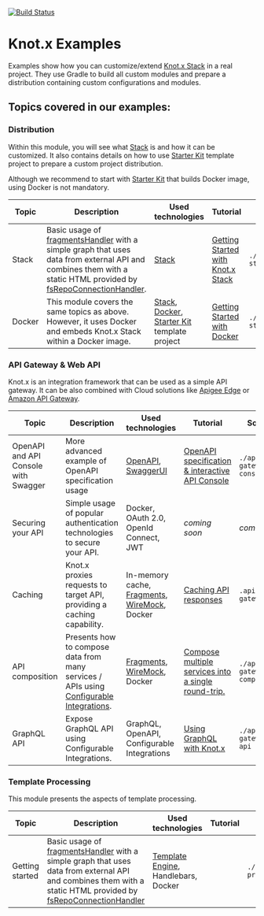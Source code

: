 [![Build Status](https://dev.azure.com/knotx/Knotx/_apis/build/status/Knotx.knotx-example-project?branchName=master)](https://dev.azure.com/knotx/Knotx/_build/latest?definitionId=15&branchName=master)

# Knot.x Examples
Examples show how you can customize/extend [Knot.x Stack](https://github.com/Knotx/knotx-stack) in 
a real project. They use Gradle to build all custom modules and prepare a distribution 
containing custom configurations and modules. 

## Topics covered in our examples:

### Distribution

Within this module, you will see what [Stack](https://github.com/Knotx/knotx-stack) is and how it can be customized.
It also contains details on how to use [Starter Kit](https://github.com/Knotx/knotx-starter-kit) 
template project to prepare a custom project distribution.

Although we recommend to start with [Starter Kit](https://github.com/Knotx/knotx-starter-kit) that
builds Docker image, using Docker is not mandatory. 

|Topic|Description|Used technologies|Tutorial|Source code|
|-----|-----------|-----------------|--------|-----------|
|Stack|Basic usage of [fragmentsHandler](https://github.com/Knotx/knotx-fragments/tree/master/handler) with a simple graph that uses data from external API and combines them with a static HTML provided by [fsRepoConnectionHandler](https://github.com/Knotx/knotx-repository-connector/tree/master/fs). |[Stack](https://github.com/Knotx/knotx-stack)|[Getting Started with Knot.x Stack](http://knotx.io/tutorials/getting-started-with-knotx-stack/2_0/)| `./distribution/getting-started`| 
|Docker|This module covers the same topics as above. However, it uses Docker and embeds Knot.x Stack within a Docker image.|[Stack](https://github.com/Knotx/knotx-stack), [Docker](https://github.com/Knotx/knotx-docker), [Starter Kit](https://github.com/Knotx/knotx-starter-kit) template project |[Getting Started with Docker](http://knotx.io/tutorials/getting-started-with-docker/2_0/)| `./distribution/getting-started` | 


### API Gateway & Web API

Knot.x is an integration framework that can be used as a simple API gateway. It can be also combined 
with Cloud solutions like [Apigee Edge](https://docs.apigee.com/api-platform/get-started/what-apigee-edge) 
or [Amazon API Gateway](https://aws.amazon.com/api-gateway/).


|Topic|Description|Used technologies|Tutorial|Source code|
|-----|-----------|-----------------|--------|-----------|
|OpenAPI and API Console with Swagger|More advanced example of OpenAPI specification usage|[OpenAPI](https://swagger.io/docs/specification/about/), [SwaggerUI](https://swagger.io/tools/swagger-ui/)|[OpenAPI specification & interactive API Console](https://knotx.io/tutorials/openapi-and-swagger-ui/2_0/)|`./api-gateway/api-console`|
|Securing your API|Simple usage of popular authentication technologies to secure your API.|Docker, OAuth 2.0, OpenId Connect, JWT|*coming soon*|*coming soon*|
|Caching|Knot.x proxies requests to target API, providing a caching capability.|In-memory cache, [Fragments](https://github.com/Knotx/knotx-fragments/tree/master/handler), [WireMock](http://wiremock.org/), Docker|[Caching API responses](http://knotx.io/tutorials/api-gateway-caching/2_0/)|`.api-gateway/caching`|
|API composition|Presents how to compose data from many services / APIs using [Configurable Integrations](https://knotx.io/blog/configurable-integrations/).|[Fragments](https://github.com/Knotx/knotx-fragments/tree/master/handler), [WireMock](http://wiremock.org/), Docker|[Compose multiple services into a single round-trip.](https://knotx.io/tutorials/api-gateway-api-composition/2_0/)|`./api-gateway/api-composition`|
|GraphQL API|Expose GraphQL API using Configurable Integrations.|GraphQL, OpenAPI, Configurable Integrations|[Using GraphQL with Knot.x](https://knotx.io/tutorials/graphql-usage/2_0/)|`./api-gateway/graphql-api` 

### Template Processing
This module presents the aspects of template processing.

|Topic|Description|Used technologies|Tutorial|Source code|
|-----|-----------|-----------------|--------|-----------|
|Getting started|Basic usage of [fragmentsHandler](https://github.com/Knotx/knotx-fragments/tree/master/handler) with a simple graph that uses data from external API and combines them with a static HTML provided by [fsRepoConnectionHandler](https://github.com/Knotx/knotx-repository-connector/tree/master/fs) | [Template Engine](https://github.com/Knotx/knotx-template-engine), Handlebars, Docker| |`./template-processing/handlebars`| 

[license]:https://github.com/Cognifide/knotx/blob/master/LICENSE
[license img]:https://img.shields.io/badge/License-Apache%202.0-blue.svg

[gitter]:https://gitter.im/Knotx/Lobby
[gitter img]:https://badges.gitter.im/Knotx/knotx-extensions.svg
